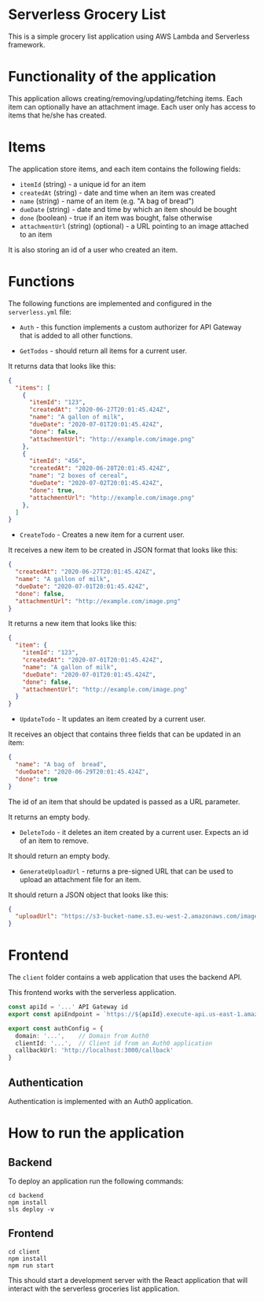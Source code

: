 # Serverless Grocery List

This is a simple grocery list application using AWS Lambda and Serverless framework.

# Functionality of the application

This application allows creating/removing/updating/fetching items. Each item can optionally have an attachment image. Each user only has access to items that he/she has created.

# Items

The application store items, and each item contains the following fields:

* `itemId` (string) - a unique id for an item
* `createdAt` (string) - date and time when an item was created
* `name` (string) - name of an item (e.g. "A bag of bread")
* `dueDate` (string) - date and time by which an item should be bought
* `done` (boolean) - true if an item was bought, false otherwise
* `attachmentUrl` (string) (optional) - a URL pointing to an image attached to an item

It is also storing an id of a user who created an item.


# Functions

The following functions are implemented and configured in the `serverless.yml` file:

* `Auth` - this function implements a custom authorizer for API Gateway that is added to all other functions.

* `GetTodos` - should return all items for a current user.

It returns data that looks like this:

```json
{
  "items": [
    {
      "itemId": "123",
      "createdAt": "2020-06-27T20:01:45.424Z",
      "name": "A gallon of milk",
      "dueDate": "2020-07-01T20:01:45.424Z",
      "done": false,
      "attachmentUrl": "http://example.com/image.png"
    },
    {
      "itemId": "456",
      "createdAt": "2020-06-28T20:01:45.424Z",
      "name": "2 boxes of cereal",
      "dueDate": "2020-07-02T20:01:45.424Z",
      "done": true,
      "attachmentUrl": "http://example.com/image.png"
    },
  ]
}
```

* `CreateTodo` - Creates a new item for a current user.

It receives a new item to be created in JSON format that looks like this:

```json
{
  "createdAt": "2020-06-27T20:01:45.424Z",
  "name": "A gallon of milk",
  "dueDate": "2020-07-01T20:01:45.424Z",
  "done": false,
  "attachmentUrl": "http://example.com/image.png"
}
```

It returns a new item that looks like this:

```json
{
  "item": {
    "itemId": "123",
    "createdAt": "2020-07-01T20:01:45.424Z",
    "name": "A gallon of milk",
    "dueDate": "2020-07-01T20:01:45.424Z",
    "done": false,
    "attachmentUrl": "http://example.com/image.png"
  }
}
```

* `UpdateTodo` - It updates an item created by a current user.

It receives an object that contains three fields that can be updated in an item:

```json
{
  "name": "A bag of  bread",
  "dueDate": "2020-06-29T20:01:45.424Z",
  "done": true
}
```

The id of an item that should be updated is passed as a URL parameter.

It returns an empty body.

* `DeleteTodo` - it deletes an item created by a current user. Expects an id of an item to remove.

It should return an empty body.

* `GenerateUploadUrl` - returns a pre-signed URL that can be used to upload an attachment file for an item.

It should return a JSON object that looks like this:

```json
{
  "uploadUrl": "https://s3-bucket-name.s3.eu-west-2.amazonaws.com/image.png"
}
```


# Frontend

The `client` folder contains a web application that uses the backend API.

This frontend works with the serverless application.

```ts
const apiId = '...' API Gateway id
export const apiEndpoint = `https://${apiId}.execute-api.us-east-1.amazonaws.com/dev`

export const authConfig = {
  domain: '...',    // Domain from Auth0
  clientId: '...',  // Client id from an Auth0 application
  callbackUrl: 'http://localhost:3000/callback'
}
```

## Authentication

Authentication is implemented with an Auth0 application.


# How to run the application

## Backend

To deploy an application run the following commands:

```
cd backend
npm install
sls deploy -v
```

## Frontend

```
cd client
npm install
npm run start
```

This should start a development server with the React application that will interact with the serverless groceries list application.

